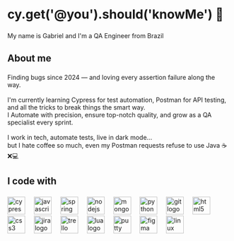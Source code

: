 <h1 align="left">cy.get('@you').should('knowMe') 👋</h1>

###

<p align="left">My name is Gabriel and I'm a QA Engineer from Brazil</p>

###

<h2 align="left">About me</h2>

###

<p align="left">Finding bugs since 2024 — and loving every assertion failure along the way. <br><br>
I'm currently learning Cypress for test automation, Postman for API testing, and all the tricks to break things the smart way. <br> 
I Automate with precision, ensure top-notch quality, and grow as a QA specialist every sprint.<br><br>
I work in tech, automate tests, live in dark mode...<br>
but I hate coffee so much, even my Postman requests refuse to use Java ☕❌💻</p>

###

<h2 align="left">I code with</h2>

###

<div align="left">
  <a href="https://www.cypress.io" target="_blank" rel="noreferrer" style="text-decoration: none;">
    <img src="https://cdn.simpleicons.org/cypress/ffffff" height="40" alt="cypress logo" style="display: inline-block;" />
  </a>
  <img width="12" />
  <a href="https://developer.mozilla.org/en-US/docs/Web/JavaScript" target="_blank" rel="noreferrer" style="text-decoration: none;">
    <img src="https://cdn.jsdelivr.net/gh/devicons/devicon/icons/javascript/javascript-original.svg" height="40" alt="javascript logo" style="display: inline-block;" />
  </a>
  <img width="12" />
  <a href="https://spring.io" target="_blank" rel="noreferrer" style="text-decoration: none;">
    <img src="https://cdn.jsdelivr.net/gh/devicons/devicon/icons/spring/spring-original.svg" height="40" alt="spring logo" style="display: inline-block;" />
  </a>
  <img width="12" />
  <a href="https://nodejs.org" target="_blank" rel="noreferrer" style="text-decoration: none;">
    <img src="https://cdn.jsdelivr.net/gh/devicons/devicon/icons/nodejs/nodejs-original.svg" height="40" alt="nodejs logo" style="display: inline-block;" />
  </a>
  <img width="12" />
  <a href="https://www.mongodb.com" target="_blank" rel="noreferrer" style="text-decoration: none;">
    <img src="https://cdn.jsdelivr.net/gh/devicons/devicon/icons/mongodb/mongodb-original.svg" height="40" alt="mongodb logo" style="display: inline-block;" />
  </a>
  <img width="12" />
  <a href="https://www.python.org" target="_blank" rel="noreferrer" style="text-decoration: none;">
    <img src="https://cdn.jsdelivr.net/gh/devicons/devicon/icons/python/python-original.svg" height="40" alt="python logo" style="display: inline-block;" />
  </a>
  <img width="12" />
  <a href="https://git-scm.com" target="_blank" rel="noreferrer" style="text-decoration: none;">
    <img src="https://cdn.jsdelivr.net/gh/devicons/devicon/icons/git/git-original.svg" height="40" alt="git logo" style="display: inline-block;" />
  </a>
  <img width="12" />
  <a href="https://developer.mozilla.org/en-US/docs/Web/HTML" target="_blank" rel="noreferrer" style="text-decoration: none;">
    <img src="https://cdn.jsdelivr.net/gh/devicons/devicon/icons/html5/html5-original.svg" height="40" alt="html5 logo" style="display: inline-block;" />
  </a>
  <img width="12" />
  <a href="https://developer.mozilla.org/en-US/docs/Web/CSS" target="_blank" rel="noreferrer" style="text-decoration: none;">
    <img src="https://cdn.jsdelivr.net/gh/devicons/devicon/icons/css3/css3-original.svg" height="40" alt="css3 logo" style="display: inline-block;" />
  </a>
  <img width="12" />
  <a href="https://www.atlassian.com/software/jira" target="_blank" rel="noreferrer" style="text-decoration: none;">
    <img src="https://cdn.jsdelivr.net/gh/devicons/devicon/icons/jira/jira-original.svg" height="40" alt="jira logo" style="display: inline-block;" />
  </a>
  <img width="12" />
  <a href="https://trello.com" target="_blank" rel="noreferrer" style="text-decoration: none;">
    <img src="https://cdn.jsdelivr.net/gh/devicons/devicon/icons/trello/trello-plain.svg" height="40" alt="trello logo" style="display: inline-block;" />
  </a>
  <img width="12" />
  <a href="https://www.lua.org" target="_blank" rel="noreferrer" style="text-decoration: none;">
    <img src="https://cdn.jsdelivr.net/gh/devicons/devicon/icons/lua/lua-original.svg" height="40" alt="lua logo" style="display: inline-block;" />
  </a>
  <img width="12" />
  <a href="https://www.putty.org" target="_blank" rel="noreferrer" style="text-decoration: none;">
    <img src="https://cdn.jsdelivr.net/gh/devicons/devicon/icons/putty/putty-original.svg" height="40" alt="putty logo" style="display: inline-block;" />
  </a>
  <img width="12" />
  <a href="https://www.figma.com" target="_blank" rel="noreferrer" style="text-decoration: none;">
    <img src="https://cdn.jsdelivr.net/gh/devicons/devicon/icons/figma/figma-original.svg" height="40" alt="figma logo" style="display: inline-block;" />
  </a>
  <img width="12" />
  <a href="https://www.linux.org" target="_blank" rel="noreferrer" style="text-decoration: none;">
    <img src="https://cdn.jsdelivr.net/gh/devicons/devicon/icons/linux/linux-original.svg" height="40" alt="linux logo" style="display: inline-block;" />
  </a>
</div>
